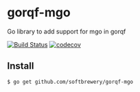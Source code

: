 # gorqf-mgo

Go library to add support for mgo in gorqf

[![Build Status](https://travis-ci.org/softbrewery/gorqf-mgo.svg?branch=master)](https://travis-ci.org/softbrewery/gorqf-mgo)
[![codecov](https://codecov.io/gh/softbrewery/gorqf-mgo/branch/master/graph/badge.svg)](https://codecov.io/gh/softbrewery/gorqf-mgo)

## Install
```shell
$ go get github.com/softbrewery/gorqf-mgo
```